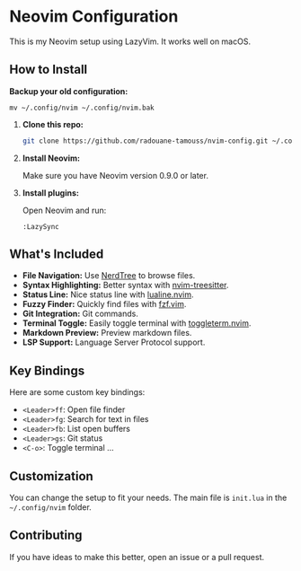 # Neovim Configuration

This is my Neovim setup using LazyVim. It works well on macOS.

## How to Install

**Backup your old configuration:**

    mv ~/.config/nvim ~/.config/nvim.bak

1. **Clone this repo:**

    ```sh
    git clone https://github.com/radouane-tamouss/nvim-config.git ~/.config/nvim
    ```

2. **Install Neovim:**

    Make sure you have Neovim version 0.9.0 or later.

3. **Install plugins:**

    Open Neovim and run:

    ```vim
    :LazySync
    ```

## What's Included

- **File Navigation:** Use [NerdTree](https://github.com/preservim/nerdtree) to browse files.
- **Syntax Highlighting:** Better syntax with [nvim-treesitter](https://github.com/nvim-treesitter/nvim-treesitter).
- **Status Line:** Nice status line with [lualine.nvim](https://github.com/hoob3rt/lualine.nvim).
- **Fuzzy Finder:** Quickly find files with [fzf.vim](https://github.com/junegunn/fzf.vim).
- **Git Integration:** Git commands.
- **Terminal Toggle:** Easily toggle terminal with [toggleterm.nvim](https://github.com/akinsho/toggleterm.nvim).
- **Markdown Preview:** Preview markdown files.
- **LSP Support:** Language Server Protocol support.

## Key Bindings

Here are some custom key bindings:

- `<Leader>ff`: Open file finder
- `<Leader>fg`: Search for text in files
- `<Leader>fb`: List open buffers
- `<Leader>gs`: Git status
- `<C-o>`: Toggle terminal
...

## Customization

You can change the setup to fit your needs. The main file is `init.lua` in the `~/.config/nvim` folder.

## Contributing

If you have ideas to make this better, open an issue or a pull request.
